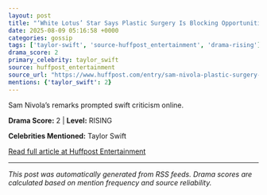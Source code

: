 ```yaml
---
layout: post
title: "‘White Lotus’ Star Says Plastic Surgery Is Blocking Opportunities For Young Actors""
date: 2025-08-09 05:16:58 +0000
categories: gossip
tags: ['taylor-swift', 'source-huffpost_entertainment', 'drama-rising']
drama_score: 2
primary_celebrity: taylor_swift
source: huffpost_entertainment
source_url: "https://www.huffpost.com/entry/sam-nivola-plastic-surgery-comments_n_68962d59e4b08e96b62fd689""
mentions: {'taylor_swift': 2}
---
```


Sam Nivola’s remarks prompted swift criticism online.

**Drama Score:** 2 | **Level:** RISING

**Celebrities Mentioned:** Taylor Swift

[Read full article at Huffpost Entertainment](https://www.huffpost.com/entry/sam-nivola-plastic-surgery-comments_n_68962d59e4b08e96b62fd689)

---
*This post was automatically generated from RSS feeds. Drama scores are calculated based on mention frequency and source reliability.*
